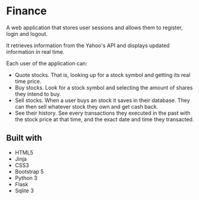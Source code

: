 # Finance

A web application that stores user sessions and allows them to register, login and logout.

It retrieves information from the Yahoo's API and displays updated information in real time.

Each user of the application can:
- Quote stocks. That is, looking up for a stock symbol and getting its real time price.
- Buy stocks. Look for a stock symbol and selecting the amount of shares they intend to buy.
- Sell stocks. When a user buys an stock it saves in their database. They can then sell whatever stock they own and get cash back.
- See their history. See every transactions they executed in the past with the stock price at that time, and the exact date and time they transacted.



## Built with
- HTML5
- Jinja
- CSS3
- Bootstrap 5
- Python 3
- Flask
- Sqlite 3
